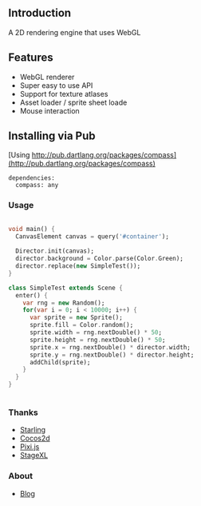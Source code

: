 ## Introduction

A 2D rendering engine that uses WebGL

## Features

* WebGL renderer 
* Super easy to use API 
* Support for texture atlases
* Asset loader / sprite sheet loade
* Mouse interaction


## Installing via Pub

[Using http://pub.dartlang.org/packages/compass](http://pub.dartlang.org/packages/compass)

	dependencies:
	  compass: any


### Usage ###

```dart

void main() {
  CanvasElement canvas = query('#container');
  
  Director.init(canvas);
  director.background = Color.parse(Color.Green);
  director.replace(new SimpleTest());
}

class SimpleTest extends Scene {
  enter() {
    var rng = new Random();
    for(var i = 0; i < 10000; i++) {
      var sprite = new Sprite();
      sprite.fill = Color.random();
      sprite.width = rng.nextDouble() * 50;
      sprite.height = rng.nextDouble() * 50;
      sprite.x = rng.nextDouble() * director.width;
      sprite.y = rng.nextDouble() * director.height;
      addChild(sprite);
    }
  }
}
    
```


### Thanks ###

* [Starling](http://gamua.com/starling/)
* [Cocos2d](http://cocos2d.org/)
* [Pixi.js](https://github.com/GoodBoyDigital/pixi.js/)
* [StageXL](http://www.stagexl.org/)


### About ###

* [Blog](http://valorzhong.blogspot.com/)
 
